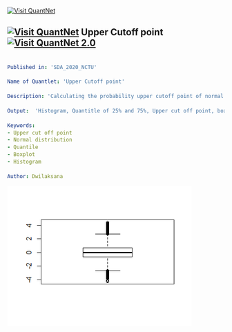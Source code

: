 [<img src="https://github.com/QuantLet/Styleguide-and-FAQ/blob/master/pictures/banner.png" width="888" alt="Visit QuantNet">](http://quantlet.de/)

## [<img src="https://github.com/QuantLet/Styleguide-and-FAQ/blob/master/pictures/qloqo.png" alt="Visit QuantNet">](http://quantlet.de/) **Upper Cutoff point** [<img src="https://github.com/QuantLet/Styleguide-and-FAQ/blob/master/pictures/QN2.png" width="60" alt="Visit QuantNet 2.0">](http://quantlet.de/)

```yaml

Published in: 'SDA_2020_NCTU'

Name of Quantlet: 'Upper Cutoff point'

Description: 'Calculating the probability upper cutoff point of normal standard distribution'

Output:  'Histogram, Quantitle of 25% and 75%, Upper cut off point, boxplot, and proability of data outside upper cut off point'

Keywords:
- Upper cut off point
- Normal distribution
- Quantile
- Boxplot
- Histogram

Author: Dwilaksana
```

![Picture1](boxplot.png)